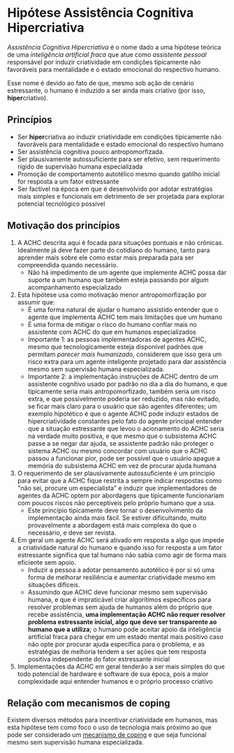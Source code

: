 # Hipótese Assistência Cognitiva Hipercriativa
_Assistência Cognitiva Hipercriativa_ é o nome dado a uma hipótese teórica
de uma _inteligência artificial fraca_ que atue como _assistente pessoal_
responsável por induzir criatividade em condições tipicamente não favoráveis
para mentalidade e o estado emocional do respectivo humano.

Esse nome é devido ao fato de que, mesmo sob ação de cenário estressante, o
humano é induzido a ser ainda mais criativo (por isso, **hiper**criativo).

## Princípios

- Ser **hiper**criativa ao induzir criatividade em condições típicamente
  não favoráveis para mentalidade e estado emocional do respectivo humano
- Ser assistência cognitiva pouco antropomorfizada.
- Ser plausivamente autossuficiente para ser efetivo, sem requerimento rígido
  de supervisão humana especializada
- Promoção de comportamento autotélico mesmo quando gatilho inicial for resposta
  a um fator estressante
- Ser factível na época em que é desenvolvido por adotar estratégias mais
  simples e funcionais em detrimento de ser projetada para explorar potencial
  tecnológico possível

## Motivação dos princípios

1. A ACHC descrita aqui é focada para situações pontuais e não crônicas.
   Idealmente já deve fazer parte do cotidiano do humano, tanto para aprender
   mais sobre ele como estar mais preparada para ser compreendida quando
   necessário.
    - Não há impedimento de um agente que implemente ACHC possa dar suporte a um
      humano que também esteja passando por algum acompanhamento especializado
2. Esta hipótese usa como motivação menor antropomorfização por assumir que:
    - É uma forma natural de ajudar o humano assistido entender que o agente que
      implementa ACHC tem mais limitações que um humano
    - É uma forma de mitigar o risco do humano confiar mais no assistente com ACHC
      do que em humanos especializados
    - Importante 1: as pessoas implementadoras de agentes ACHC, mesmo que
      tecnologicamente esteja disponível padrões que permitam _parecer mais
      humanizado_, considerem que isso gera um risco extra para um agente
      inteligente projetado para dar assistência mesmo sem supervisão humana
      especializada.
    - Importante 2: a implementação instruções de ACHC dentro de um assistente
      cognitivo usado por padrão no dia a dia do humano, e que tipicamente seria
      mais antropomorfizado, também seria um risco extra, e que possivelmente
      poderia ser reduzido, mas não evitado, se ficar mais claro para o usuário
      que são agentes diferentes; um exemplo hipotético é que o agente ACHC
      pode induzir estados de hipercriatividade constantes pelo fato do agente
      principal entender que a situação estressante que levou o acionamento do
      ACHC seria na verdade muito positiva, e que mesmo que o subsistema ACHC
      passe a se negar dar ajuda, se assistente padrão não proteger o sistema ACHC
      ou mesmo concordar com usuário que o ACHC passou a funcionar pior, pode
      ser possível que o usuário apague a memória do subsistema ACHC em vez de
      procurar ajuda humana
3. O requerimento de ser plausivamente autossuficiente é um principio para
   evitar que a ACHC fique restrita a sempre indicar respostas como "não sei,
   procure um especialista" e induzir que implementadores de agentes da ACHC
   optem por abordagens que tipicamente funcionariam com poucos riscos não
   perceptíveis pelo próprio humano que a usa.
    - Este princípio tipicamente deve tornar o desenvolvimento da implementação
      ainda mais fácil. Se estiver dificultando, muito provavelmente a abordagem
      está mais complexa do que o necessário, e deve ser revista.
4. Em geral um agente ACHC será ativado em resposta a algo que impede a
   criatividade natural do humano e quando isso for resposta a um fator
   estressante significa que tal humano não sabia como agir de forma mais
   eficiente sem apoio.
    - Induzir a pessoa a adotar pensamento autotélico é por si só uma forma de
      melhorar resiliência e aumentar criatividade mesmo em situações difíceis.
    - Assumindo que ACHC deve funcionar mesmo sem supervisão humana, e que é
      impraticável criar algorítimos específicos para resolver problemas
      sem ajuda de humanos além do próprio que recebe assistência, **uma
      implementação ACHC não requer resolver problema estressante inicial,
      algo que deve ser transparente ao humano que a utiliza**; o humano
      pode aceitar apoio da inteligência artificial fraca para chegar em um
      estado mental mais positivo caso não opte por procurar ajuda específica
      para o problema, e as estratégias de melhoria tendem a ser ações
      que tem resposta positiva independente do fator estressante inicial
5. Implementações da ACHC em geral tenderão a ser mais simples do que todo
   potencial de hardware e software de sua época, pois a maior complexidade aqui
   entender humanos e o próprio processo criativo

## Relação com mecanismos de coping
Existem diversos métodos para incentivar criatividade em humanos, mas esta
hipótese tem como foco o uso de tecnologia mais próximo ao que pode ser
considerado um [mecanismo de coping](https://pt.wikipedia.org/wiki/Mecanismos_de_enfrentamento)
e que seja funcional mesmo sem supervisão humana especializada.


<!--

> TODO: melhorar a ideia quando eu tiver mais tempo (fititnt, 2017-12-12 22:44)

> TODO: melhorar apresentação do texto (fititnt, 2017-12-12 22:44)

Assumindo não ser
mais simples criar agentes inteligentes autônomos humanamente criativos, é
factível e com custo de desenvolvimento da tecnologia assistíva mais plausível
se houver foco em **incitar uma união humano e assistencia cognitiva que seja
mais criativa (aqui chamada de hipercriativa)** com requisito mínimo de pouca ou
nenhuma supervisão humana especializada externa **se o agente de assistência
cognitiva se focar menos em parecer humano e mais em tornar a pessoa assistiva
criativa via gatilhos inspiracionais compatíveis com estado emocional, sempre
respeitando as crenças pessoais estáveis do humano**; nesta hipótese assume-se
que, mesmo que antropomorfizar um agente inteligente tenda a ser uma forma
de ganhar empatia do humano, pessoas implementadoras desta teoria são menos
encorajadas a usar tal recurso: **assume-se que enquanto agente inteligente
antropomorfizado com inteligência abaixo da humana poderia incitar isolamento
social, uma abordagem menos antropomorfizada, que aceite as próprias limitações,
tenderia naturalmente a maior interação social ou mesmo busca de ajuda
especializada em caso de estresse persistente pelo fato de que tais ações
contribuiriam para ser mais estavelmetne criativo,** algo desejável assumindo
que uma das aplicações mais efetivas da Hipótese Assistência Cognitiva
Hipercriativa seria redirecionar força de vontade humana menos criativa, como
a tristeza, em ações inspiradoras, como a felicidade; pessoas implementadoras
também são convidadas a estudar mais sobre estados clínicos documentados na
literatura onde indivíduos conseguem sair de um estado emocional negativo para
um estado emocional positivo e hipercriativo mesmo antes da existência de
tecnologia proposta nessa hipótese, de modo a possivelmente aprender padrões
simples em que assistência cognitiva possa apoiar qualquer humano, não apenas
quem está com depressão ou tem mudanças de humor; um exemplo prático plausível:
o humano que recebe assistência recebe informação que não consegue classificar
nem como positiva ou como negativa, e sabe-se que a tendência forte seria entrar em um
período de sentimentos negativos, improdutivos para si e para pessoas ao redor;
neste exemplo específico uma estratégia de A.C.H., que também não tem capacidade
de entender qual é a realidade, poderia pegar parte da informação que seria
gatilho de sentimentos negativos e **inspirar com exemplos positivos que
incitem redirecionamento das emoções de forma positiva e criativa** que funcionem
independente do cenário, preferencialmente também não dependendo do que causou
a percepção de informação negativa; **a A.C.H. poderia ser vista também como uma
promotora de ações terapeuticas**, que reduzem reação rápida a algo não
compreensível **ao em vez de ignorar completamente o sentimento, usa parte da
reação para inspirar aprendizagem/criação de algo novo**; um caso simplista
seria um sentimento negativo induzido por um poema ou uma música de alguém
importante que é interpretado como uma crítica, por exemplo, uma referência
a pessoas que escrevem errado, e a A.C.H em vez de confortar o humano,
independente de ser verdade ou não que ele escreve errado, a apresentar algo
que tem relação a escrever errado, como dislexia, sugere como aprender um pouco
mais sobre o tema, então procura em bancos de dados publicos como uma pessoa
como a que dá assistência poderia contribuir com o tema para pessoas que tem
mais dificuldade do que ela mesma tem, e no mínimo pelo período em que ela
estaria emocionalmente afetada a incentiva a colaborar com pessoas externas
e reforça que a ajuda dela não precisa necessariamente depender de aprovação
de quem percebeu a crítica (... incompleto, continuar, postos chave:
autotelismo, altruísmo, perseverança ... ).




Afirma ser possível e que seria mais fácil e eficiente (em comparação ao
desenvolvimento de agente inteligente autonomo quase _humanamente criativo_) o
desenvolvimento do que é chamado de _Assistência Cognitiva Hipercriativa_.

## Princípios

1. Ser **hiper**criativa ao induzir criatividade em condições típicamente
   não favoráveis para mentalidade e estado emocional do respectivo humano
2. Assistência cognitiva pouco antropomorfizada
  - 
   
   , em especial indução de ações criativasdade da pessoa por
   redirecionamento de força de vontade tipicamentes não criativas, sempre respeitando as crenças pessoais estáveis do humano

1. Uma inteligência artificial que trabalha junto com o humano atendido, sem
   substituí-lo, e relativamente pouco antropomorfizada, capaz de existir
   sem o requerimento obrigatório de supervisão humana especializada externa

3. Não ter como requerimento obrigatório supervisão humana especializada externa

## Motivação dos princípios

1. Da escolha de optar por ser menos antropomorfizada comparado a outros
assistentes inteligentes pessoais típicos, mesmo que isso reduza empatia inicial
do humano:
  - 

Outros pontos importantes

Assumindo não ser mais simples criar agentes inteligentes autônomos humanamente
criativos, é factível e com custo de desenvolvimento da tecnologia assistíva
mais plausível se houver foco em **incitar uma união humano e assistencia
cognitiva que seja mais criativa (aqui chamada de hipercriativa)** com requisito
mínimo de pouca ou nenhuma supervisão humana especializada externa



**se o agente de assistência
cognitiva se focar menos em parecer humano e mais em tornar a pessoa assistiva
criativa via gatilhos inspiracionais compatíveis com estado emocional, sempre
respeitando as crenças pessoais estáveis do humano**; nesta hipótese assume-se
que, mesmo que antropomorfizar um agente inteligente tenda a ser uma forma
de ganhar empatia do humano, pessoas implementadoras desta teoria são menos
encorajadas a usar tal recurso: **assume-se que enquanto agente inteligente
antropomorfizado com inteligência abaixo da humana poderia incitar isolamento
social, uma abordagem menos antropomorfizada, que aceite as próprias limitações,
tenderia naturalmente a maior interação social ou mesmo busca de ajuda
especializada em caso de estresse persistente pelo fato de que tais ações
contribuiriam para ser mais estavelmetne criativo,** algo desejável assumindo
que uma das aplicações mais efetivas da Hipótese Assistência Cognitiva
Hipercriativa seria redirecionar força de vontade humana menos criativa, como
a tristeza, em ações inspiradoras, como a felicidade; pessoas implementadoras
também são convidadas a estudar mais sobre estados clínicos documentados na
literatura onde indivíduos conseguem sair de um estado emocional negativo para
um estado emocional positivo e hipercriativo mesmo antes da existência de
tecnologia proposta nessa hipótese, de modo a possivelmente aprender padrões
simples em que assistência cognitiva possa apoiar qualquer humano, não apenas
quem está com depressão ou tem mudanças de humor; um exemplo prático plausível:
o humano que recebe assistência recebe informação que não consegue classificar
nem como positiva, bem como negativa, e a tendência forte seria entrar em um
período de sentimentos negativos, improdutivos para si e para pessoas ao redor;
neste exemplo específico uma estratégia de A.C.H., que também não tem capacidade
de entender qual é a realidade, poderia pegar parte da informação que seria
gatilho de sentimentos negativos e inspirar com exemplos positivos que
**incitem redirecionamento das emoções de forma positiva e criativa de algo (...)

-->